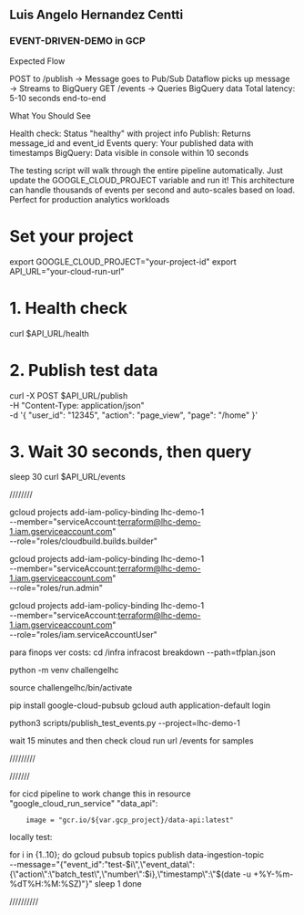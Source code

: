 <h2><strong>Luis Angelo Hernandez Centti</strong></h2>

<h3>EVENT-DRIVEN-DEMO in GCP</h3>

Expected Flow

POST to /publish → Message goes to Pub/Sub
Dataflow picks up message → Streams to BigQuery
GET /events → Queries BigQuery data
Total latency: 5-10 seconds end-to-end

What You Should See

Health check: Status "healthy" with project info
Publish: Returns message_id and event_id
Events query: Your published data with timestamps
BigQuery: Data visible in console within 10 seconds

The testing script will walk through the entire pipeline automatically. Just update the GOOGLE_CLOUD_PROJECT variable and run it!
This architecture can handle thousands of events per second and auto-scales based on load. Perfect for production analytics workloads

# Set your project
export GOOGLE_CLOUD_PROJECT="your-project-id"
export API_URL="your-cloud-run-url"

# 1. Health check
curl $API_URL/health

# 2. Publish test data
curl -X POST $API_URL/publish \
  -H "Content-Type: application/json" \
  -d '{
    "user_id": "12345",
    "action": "page_view", 
    "page": "/home"
  }'

# 3. Wait 30 seconds, then query
sleep 30
curl $API_URL/events


////////


gcloud projects add-iam-policy-binding lhc-demo-1 \
  --member="serviceAccount:terraform@lhc-demo-1.iam.gserviceaccount.com" \
  --role="roles/cloudbuild.builds.builder"

gcloud projects add-iam-policy-binding lhc-demo-1 \
  --member="serviceAccount:terraform@lhc-demo-1.iam.gserviceaccount.com" \
  --role="roles/run.admin"

gcloud projects add-iam-policy-binding lhc-demo-1 \
  --member="serviceAccount:terraform@lhc-demo-1.iam.gserviceaccount.com" \
  --role="roles/iam.serviceAccountUser"



para finops ver costs:
cd /infra
infracost breakdown --path=tfplan.json  


python -m venv challengelhc

source challengelhc/bin/activate

pip install google-cloud-pubsub
gcloud auth application-default login

python3 scripts/publish_test_events.py --project=lhc-demo-1

wait 15 minutes and then check cloud run url /events for samples

/////////

///////

for cicd pipeline to work change this in resource "google_cloud_run_service" "data_api":

        image = "gcr.io/${var.gcp_project}/data-api:latest"


locally test:

for i in {1..10}; do
  gcloud pubsub topics publish data-ingestion-topic \
    --message="{\"event_id\":\"test-$i\",\"event_data\":{\"action\":\"batch_test\",\"number\":$i},\"timestamp\":\"$(date -u +%Y-%m-%dT%H:%M:%SZ)\"}"
  sleep 1
done

//////////

